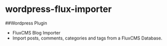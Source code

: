 # wordpress-flux-importer

##Wordpress Plugin
- FluxCMS Blog Importer
- Import posts, comments, categories and tags from a FluxCMS Database.
